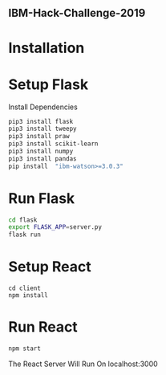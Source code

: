 ## IBM-Hack-Challenge-2019

# Installation

# Setup Flask

Install Dependencies

```bash
pip3 install flask
pip3 install tweepy
pip3 install praw
pip3 install scikit-learn
pip3 install numpy
pip3 install pandas
pip install  "ibm-watson>=3.0.3"
```
# Run Flask

```bash
cd flask
export FLASK_APP=server.py
flask run
```

# Setup React

```
cd client
npm install
```

# Run React
```bash
npm start
```

The React Server Will Run On localhost:3000
